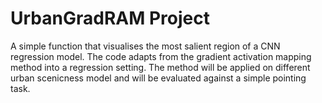# UrbanGradRAM Project
A simple function that visualises the most salient region of a CNN regression model. The code adapts from the gradient activation mapping method into a regression setting. The method will be applied on different urban scenicness model and will be evaluated against a simple pointing task. 
